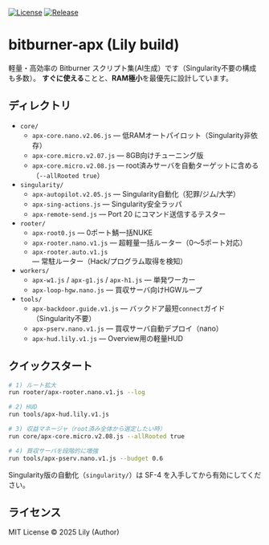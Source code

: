 [![License](https://img.shields.io/github/license/imakawa665/bitburner-apx)](LICENSE)
[![Release](https://img.shields.io/github/v/release/imakawa665/bitburner-apx)](https://github.com/imakawa665/bitburner-apx/releases)

# bitburner-apx (Lily build)

軽量・高効率の Bitburner スクリプト集(AI生成）です（Singularity不要の構成も多数）。
**すぐに使える**ことと、**RAM極小**を最優先に設計しています。

## ディレクトリ

- `core/`
  - `apx-core.nano.v2.06.js` — 低RAMオートパイロット（Singularity非依存）
  - `apx-core.micro.v2.07.js` — 8GB向けチューニング版
  - `apx-core.micro.v2.08.js` — root済みサーバを自動ターゲットに含める（`--allRooted true`）
- `singularity/`
  - `apx-autopilot.v2.05.js` — Singularity自動化（犯罪/ジム/大学）
  - `apx-sing-actions.js` — Singularity安全ラッパ
  - `apx-remote-send.js` — Port 20 にコマンド送信するテスター
- `rooter/`
  - `apx-root0.js` — 0ポート鯖一括NUKE
  - `apx-rooter.nano.v1.js` — 超軽量一括ルーター（0〜5ポート対応）
  - `apx-rooter.auto.v1.js` — 常駐ルーター（Hack/プログラム取得を検知）
- `workers/`
  - `apx-w1.js` / `apx-g1.js` / `apx-h1.js` — 単発ワーカー
  - `apx-loop-hgw.nano.js` — 買収サーバ向けHGWループ
- `tools/`
  - `apx-backdoor.guide.v1.js` — バックドア最短`connect`ガイド（Singularity不要）
  - `apx-pserv.nano.v1.js` — 買収サーバ自動デプロイ（nano）
  - `apx-hud.lily.v1.js` — Overview用の軽量HUD

## クイックスタート

```bash
# 1) ルート拡大
run rooter/apx-rooter.nano.v1.js --log

# 2) HUD
run tools/apx-hud.lily.v1.js

# 3) 収益マネージャ（root済み全体から選定したい時）
run core/apx-core.micro.v2.08.js --allRooted true

# 4) 買収サーバを段階的に増強
run tools/apx-pserv.nano.v1.js --budget 0.6
```

Singularity版の自動化（`singularity/`）は SF-4 を入手してから有効にしてください。

## ライセンス

MIT License © 2025 Lily (Author)
